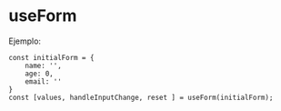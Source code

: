 # useForm

Ejemplo:

```
const initialForm = {
    name: '',
    age: 0,
    email: ''
}
const [values, handleInputChange, reset ] = useForm(initialForm);

```
